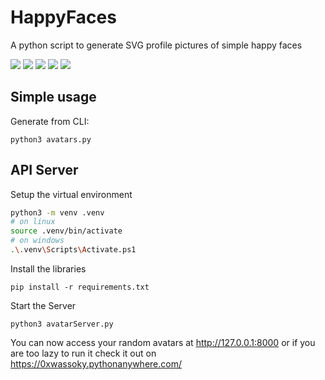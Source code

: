 # HappyFaces
A python script to generate SVG profile pictures of simple happy faces

![](./examples/1.svg)
![](./examples/2.svg)
![](./examples/3.svg)
![](./examples/4.svg)
![](./examples/5.svg)

## Simple usage
Generate from CLI:
```
python3 avatars.py
```

## API Server
Setup the virtual environment
```bash
python3 -m venv .venv
# on linux
source .venv/bin/activate
# on windows
.\.venv\Scripts\Activate.ps1
```

Install the libraries
```
pip install -r requirements.txt
```


Start the Server
```
python3 avatarServer.py
```
You can now access your random avatars at http://127.0.0.1:8000 or if you are too lazy to run it check it out on https://0xwassoky.pythonanywhere.com/ 

